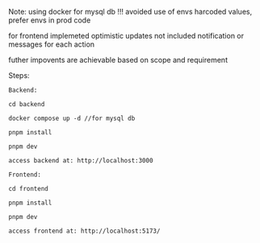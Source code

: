 Note:
using docker for mysql db
!!! avoided use of envs harcoded values, prefer envs in prod code

for frontend implemeted optimistic updates
not included notification or messages for each action

futher impovents are achievable based on scope and requirement

Steps:

```
Backend:

cd backend

docker compose up -d //for mysql db

pnpm install

pnpm dev

access backend at: http://localhost:3000

Frontend:

cd frontend

pnpm install

pnpm dev

access frontend at: http://localhost:5173/



```
